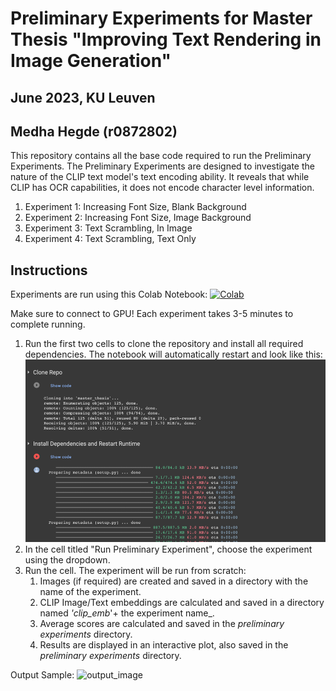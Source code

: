 # Preliminary Experiments for Master Thesis "Improving Text Rendering in Image Generation"
## June 2023, KU Leuven 
## Medha Hegde (r0872802)

This repository contains all the base code required to run the Preliminary Experiments.
The Preliminary Experiments are designed to investigate the nature of the CLIP text model's text encoding ability.
It reveals that while CLIP has OCR capabilities, it does not encode character level information.

1. Experiment 1: Increasing Font Size, Blank Background
2. Experiment 2: Increasing Font Size, Image Background
3. Experiment 3: Text Scrambling, In Image
4. Experiment 4: Text Scrambling, Text Only

## Instructions

Experiments are run using this Colab Notebook:
[![Colab](https://colab.research.google.com/assets/colab-badge.svg)](https://github.com/medha-hegde/master_thesis/blob/main/thesis_experiments.ipynb)

Make sure to connect to GPU!
Each experiment takes 3-5 minutes to complete running. 


1. Run the first two cells to clone the repository and install all required dependencies. The notebook will automatically restart and look like this:
    ![step1_image](/preliminary%20experiments/readme_imgs/step1.png)
2. In the cell titled "Run Preliminary Experiment", choose the experiment using the dropdown.
3. Run the cell. The experiment will be run from scratch:
   1. Images (if required) are created and saved in a directory with the name of the experiment.
   2. CLIP Image/Text embeddings are calculated and saved in a directory named _'clip_emb_'+ the experiment name_. 
   3. Average scores are calculated and saved in the _preliminary experiments_ directory.
   4. Results are displayed in an interactive plot, also saved in the _preliminary experiments_ directory.

Output Sample:
![output_image](/readme_imgs/output.png)


